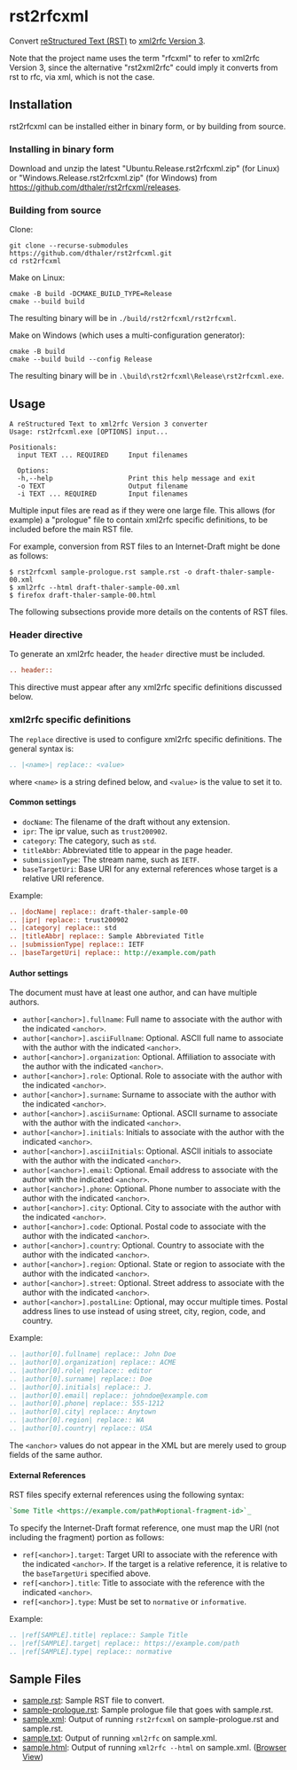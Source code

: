 # rst2rfcxml
Convert [reStructured Text (RST)](https://docutils.sourceforge.io/docs/ref/rst/restructuredtext.html)
to [xml2rfc Version 3](https://www.rfc-editor.org/rfc/rfc7991).

Note that the project name uses the term "rfcxml" to refer to xml2rfc Version 3, since the alternative
"rst2xml2rfc" could imply it converts from rst to rfc, via xml, which is not the case.

## Installation

rst2rfcxml can be installed either in binary form, or by building from source.

### Installing in binary form

Download and unzip the latest "Ubuntu.Release.rst2rfcxml.zip" (for Linux) or
"Windows.Release.rst2rfcxml.zip" (for Windows) from
https://github.com/dthaler/rst2rfcxml/releases.

### Building from source

Clone:
```
git clone --recurse-submodules https://github.com/dthaler/rst2rfcxml.git
cd rst2rfcxml
```

Make on Linux:
```
cmake -B build -DCMAKE_BUILD_TYPE=Release
cmake --build build
```

The resulting binary will be in `./build/rst2rfcxml/rst2rfcxml`.

Make on Windows (which uses a multi-configuration generator):
```
cmake -B build
cmake --build build --config Release
```

The resulting binary will be in `.\build\rst2rfcxml\Release\rst2rfcxml.exe`.

## Usage

```
A reStructured Text to xml2rfc Version 3 converter
Usage: rst2rfcxml.exe [OPTIONS] input...

Positionals:
  input TEXT ... REQUIRED     Input filenames

  Options:
  -h,--help                   Print this help message and exit
  -o TEXT                     Output filename
  -i TEXT ... REQUIRED        Input filenames
```

Multiple input files are read as if they were one large file.
This allows (for example) a "prologue" file to contain xml2rfc specific definitions,
to be included before the main RST file.

For example, conversion from RST files to an Internet-Draft might be done as follows:

```
$ rst2rfcxml sample-prologue.rst sample.rst -o draft-thaler-sample-00.xml
$ xml2rfc --html draft-thaler-sample-00.xml
$ firefox draft-thaler-sample-00.html
```

The following subsections provide more details on the contents
of RST files.

### Header directive

To generate an xml2rfc header, the `header` directive must be included.

```rst
.. header::
```

This directive must appear after any xml2rfc specific definitions discussed below.

### xml2rfc specific definitions

The `replace` directive is used to configure xml2rfc specific definitions.
The general syntax is:

```rst
.. |<name>| replace:: <value>
```

where `<name>` is a string defined below, and `<value>` is the value to set it to.

#### Common settings

* `docName`: The filename of the draft without any extension.
* `ipr`: The ipr value, such as `trust200902`.
* `category`: The category, such as `std`.
* `titleAbbr`: Abbreviated title to appear in the page header.
* `submissionType`: The stream name, such as `IETF`.
* `baseTargetUri`: Base URI for any external references whose target is a relative URI reference.

Example:

```rst
.. |docName| replace:: draft-thaler-sample-00
.. |ipr| replace:: trust200902
.. |category| replace:: std
.. |titleAbbr| replace:: Sample Abbreviated Title
.. |submissionType| replace:: IETF
.. |baseTargetUri| replace:: http://example.com/path
```

#### Author settings

The document must have at least one author, and can have multiple authors.

* `author[<anchor>].fullname`: Full name to associate with the author with the indicated `<anchor>`.
* `author[<anchor>].asciiFullname`: Optional. ASCII full name to associate with the author with the indicated `<anchor>`.
* `author[<anchor>].organization`: Optional. Affiliation to associate with the author with the indicated `<anchor>`.
* `author[<anchor>].role`: Optional. Role to associate with the author with the indicated `<anchor>`.
* `author[<anchor>].surname`: Surname to associate with the author with the indicated `<anchor>`.
* `author[<anchor>].asciiSurname`: Optional. ASCII surname to associate with the author with the indicated `<anchor>`.
* `author[<anchor>].initials`: Initials to associate with the author with the indicated `<anchor>`.
* `author[<anchor>].asciiInitials`: Optional.  ASCII initials to associate with the author with the indicated `<anchor>`.
* `author[<anchor>].email`: Optional. Email address to associate with the author with the indicated `<anchor>`.
* `author[<anchor>].phone`: Optional. Phone number to associate with the author with the indicated `<anchor>`.
* `author[<anchor>].city`: Optional. City to associate with the author with the indicated `<anchor>`.
* `author[<anchor>].code`: Optional. Postal code to associate with the author with the indicated `<anchor>`.
* `author[<anchor>].country`: Optional. Country to associate with the author with the indicated `<anchor>`.
* `author[<anchor>].region`: Optional. State or region to associate with the author with the indicated `<anchor>`.
* `author[<anchor>].street`: Optional. Street address to associate with the author with the indicated `<anchor>`.
* `author[<anchor>].postalLine`: Optional, may occur multiple times. Postal address lines to use instead of using street, city, region, code, and country.

Example:

```rst
.. |author[0].fullname| replace:: John Doe
.. |author[0].organization| replace:: ACME
.. |author[0].role| replace:: editor
.. |author[0].surname| replace:: Doe
.. |author[0].initials| replace:: J.
.. |author[0].email| replace:: johndoe@example.com
.. |author[0].phone| replace:: 555-1212
.. |author[0].city| replace:: Anytown
.. |author[0].region| replace:: WA
.. |author[0].country| replace:: USA
```

The `<anchor>` values do not appear in the XML but are merely
used to group fields of the same author.

#### External References

RST files specify external references using the following syntax:

```rst
`Some Title <https://example.com/path#optional-fragment-id>`_
```

To specify the Internet-Draft format reference, one must map the URI (not including the fragment)
portion as follows:

* `ref[<anchor>].target`: Target URI to associate with the reference with the indicated `<anchor>`. If the target
  is a relative reference, it is relative to the `baseTargetUri` specified above.
* `ref[<anchor>].title`: Title to associate with the reference with the indicated `<anchor>`.
* `ref[<anchor>].type`: Must be set to `normative` or `informative`.

Example:

```rst
.. |ref[SAMPLE].title| replace:: Sample Title
.. |ref[SAMPLE].target| replace:: https://example.com/path
.. |ref[SAMPLE].type| replace:: normative
```

## Sample Files

* [sample.rst](sample/sample.rst): Sample RST file to convert.
* [sample-prologue.rst](sample/sample-prologue.rst): Sample prologue file that goes with sample.rst.
* [sample.xml](sample/sample.xml): Output of running `rst2rfcxml` on sample-prologue.rst and sample.rst.
* [sample.txt](sample/sample.txt): Output of running `xml2rfc` on sample.xml.
* [sample.html](sample/sample.html): Output of running `xml2rfc --html` on sample.xml. ([Browser View](https://htmlpreview.github.io/?https://raw.githubusercontent.com/dthaler/rst2rfcxml/main/sample/sample.html))
